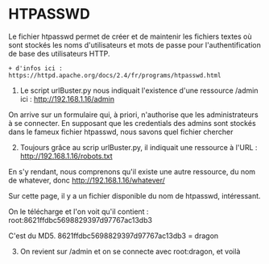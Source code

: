 # HTPASSWD

Le fichier htpasswd permet de créer et de maintenir les fichiers textes où sont stockés les
noms d'utilisateurs et mots de passe pour l'authentification de base des utilisateurs HTTP.

    + d'infos ici : https://httpd.apache.org/docs/2.4/fr/programs/htpasswd.html

1. Le script urlBuster.py nous indiquait l'existence d'une ressource /admin ici : http://192.168.1.16/admin

On arrive sur un formulaire qui, à priori, n'authorise que les administrateurs à se connecter.
En supposant que les credentials des admins sont stockés dans le fameux fichier htpasswd, nous savons quel fichier chercher

2. Toujours grâce au scrip urlBuster.py, il indiquait une ressource à l'URL : http://192.168.1.16/robots.txt

En s'y rendant, nous comprenons qu'il existe une autre ressource, du nom de whatever, donc http://192.168.1.16/whatever/

Sur cette page, il y a un fichier disponible du nom de htpasswd, intéressant.

On le télécharge et l'on voit qu'il contient : root:8621ffdbc5698829397d97767ac13db3

C'est du MD5. 8621ffdbc5698829397d97767ac13db3 = dragon

3. On revient sur /admin et on se connecte avec root:dragon, et voilà 

 